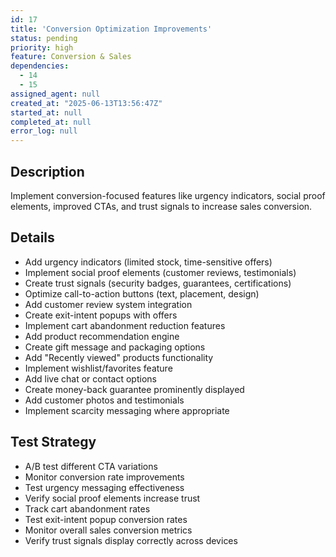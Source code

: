 ```yaml
---
id: 17
title: 'Conversion Optimization Improvements'
status: pending
priority: high
feature: Conversion & Sales
dependencies:
  - 14
  - 15
assigned_agent: null
created_at: "2025-06-13T13:56:47Z"
started_at: null
completed_at: null
error_log: null
---
```


## Description

Implement conversion-focused features like urgency indicators, social proof elements, improved CTAs, and trust signals to increase sales conversion.

## Details

- Add urgency indicators (limited stock, time-sensitive offers)
- Implement social proof elements (customer reviews, testimonials)
- Create trust signals (security badges, guarantees, certifications)
- Optimize call-to-action buttons (text, placement, design)
- Add customer review system integration
- Create exit-intent popups with offers
- Implement cart abandonment reduction features
- Add product recommendation engine
- Create gift message and packaging options
- Add "Recently viewed" products functionality
- Implement wishlist/favorites feature
- Add live chat or contact options
- Create money-back guarantee prominently displayed
- Add customer photos and testimonials
- Implement scarcity messaging where appropriate

## Test Strategy

- A/B test different CTA variations
- Monitor conversion rate improvements
- Test urgency messaging effectiveness
- Verify social proof elements increase trust
- Track cart abandonment rates
- Test exit-intent popup conversion rates
- Monitor overall sales conversion metrics
- Verify trust signals display correctly across devices 